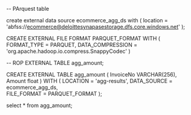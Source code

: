 -- PArquest table 

 
create external data source ecommerce_agg_ds
with ( location = 'abfss://ecommerce@deloittesynapasestorage.dfs.core.windows.net' );

CREATE EXTERNAL FILE FORMAT PARQUET_FORMAT
WITH
(  
    FORMAT_TYPE = PARQUET,
    DATA_COMPRESSION = 'org.apache.hadoop.io.compress.SnappyCodec'
)
 

-- ROP EXTERNAL TABLE agg_amount;

CREATE EXTERNAL TABLE agg_amount (
    InvoiceNo VARCHAR(256),
    Amount float
) WITH (
    LOCATION = 'agg-results',
    DATA_SOURCE = ecommerce_agg_ds,  
    FILE_FORMAT = PARQUET_FORMAT
);

select * from agg_amount;
